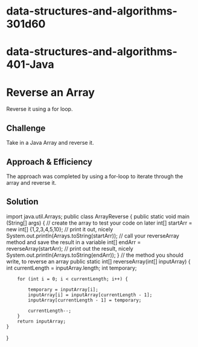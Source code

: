 # data-structures-and-algorithms-301d60
# data-structures-and-algorithms-401-Java

# Reverse an Array
Reverse it using a for loop.

## Challenge
Take in a Java Array and reverse it.

## Approach & Efficiency
The approach was completed by using a for-loop to iterate through the array and reverse it.

## Solution

import java.util.Arrays;
public class ArrayReverse {
    public static void main (String[] args) {
        // create the array to test your code on later
        int[] startArr = new int[] {1,2,3,4,5,10};
        // print it out, nicely
        System.out.println(Arrays.toString(startArr));
        // call your reverseArray method and save the result in a variable
        int[] endArr = reverseArray(startArr);
        // print out the result, nicely
        System.out.println(Arrays.toString(endArr));
    }
    // the method you should write, to reverse an array
    public static int[] reverseArray(int[] inputArray) {
        int currentLength = inputArray.length;
        int temporary;

        for (int i = 0; i < currentLength; i++) {

            temporary = inputArray[i];
            inputArray[i] = inputArray[currentLength - 1];
            inputArray[currentLength - 1] = temporary;

            currentLength--;
        }
        return inputArray;
    }
}
